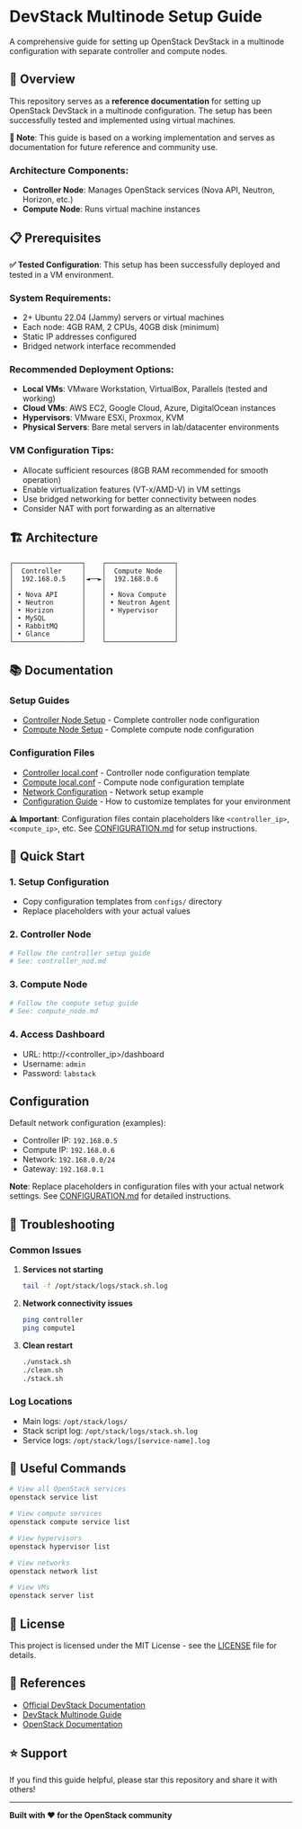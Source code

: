 # DevStack Multinode Setup Guide

A comprehensive guide for setting up OpenStack DevStack in a multinode configuration with separate controller and compute nodes.

## 🚀 Overview

This repository serves as a **reference documentation** for setting up OpenStack DevStack in a multinode configuration. The setup has been successfully tested and implemented using virtual machines.

**📝 Note**: This guide is based on a working implementation and serves as documentation for future reference and community use.

### Architecture Components:
- **Controller Node**: Manages OpenStack services (Nova API, Neutron, Horizon, etc.)
- **Compute Node**: Runs virtual machine instances

## 📋 Prerequisites

**✅ Tested Configuration**: This setup has been successfully deployed and tested in a VM environment.

### System Requirements:
- 2+ Ubuntu 22.04 (Jammy) servers or virtual machines
- Each node: 4GB RAM, 2 CPUs, 40GB disk (minimum)
- Static IP addresses configured
- Bridged network interface recommended

### Recommended Deployment Options:
- **Local VMs**: VMware Workstation, VirtualBox, Parallels (tested and working)
- **Cloud VMs**: AWS EC2, Google Cloud, Azure, DigitalOcean instances
- **Hypervisors**: VMware ESXi, Proxmox, KVM
- **Physical Servers**: Bare metal servers in lab/datacenter environments

### VM Configuration Tips:
- Allocate sufficient resources (8GB RAM recommended for smooth operation)
- Enable virtualization features (VT-x/AMD-V) in VM settings
- Use bridged networking for better connectivity between nodes
- Consider NAT with port forwarding as an alternative

## 🏗️ Architecture

```
┌─────────────────┐    ┌─────────────────┐
│  Controller     │    │  Compute Node   │
│  192.168.0.5    │◄──►│  192.168.0.6    │
│                 │    │                 │
│ • Nova API      │    │ • Nova Compute  │
│ • Neutron       │    │ • Neutron Agent │
│ • Horizon       │    │ • Hypervisor    │
│ • MySQL         │    │                 │
│ • RabbitMQ      │    │                 │
│ • Glance        │    │                 │
└─────────────────┘    └─────────────────┘
```

## 📚 Documentation

### Setup Guides
- [Controller Node Setup](controller_nod.md) - Complete controller node configuration
- [Compute Node Setup](compute_node.md) - Complete compute node configuration

### Configuration Files
- [Controller local.conf](configs/controller-local.conf) - Controller node configuration template
- [Compute local.conf](configs/compute-local.conf) - Compute node configuration template
- [Network Configuration](configs/netplan-example.yaml) - Network setup example
- [Configuration Guide](CONFIGURATION.md) - How to customize templates for your environment

**⚠️ Important**: Configuration files contain placeholders like `<controller_ip>`, `<compute_ip>`, etc. See [CONFIGURATION.md](CONFIGURATION.md) for setup instructions.

## 🚦 Quick Start

### 1. Setup Configuration
- Copy configuration templates from `configs/` directory
- Replace placeholders with your actual values


### 2. Controller Node
```bash
# Follow the controller setup guide
# See: controller_nod.md
```

### 3. Compute Node
```bash
# Follow the compute setup guide  
# See: compute_node.md
```

### 4. Access Dashboard
- URL: http://<controller_ip>/dashboard
- Username: `admin`
- Password: `labstack`

##  Configuration

Default network configuration (examples):
- Controller IP: `192.168.0.5`
- Compute IP: `192.168.0.6`
- Network: `192.168.0.0/24`
- Gateway: `192.168.0.1`

**Note**: Replace placeholders in configuration files with your actual network settings. See [CONFIGURATION.md](CONFIGURATION.md) for detailed instructions.

## 🐛 Troubleshooting

### Common Issues

1. **Services not starting**
   ```bash
   tail -f /opt/stack/logs/stack.sh.log
   ```

2. **Network connectivity issues**
   ```bash
   ping controller
   ping compute1
   ```

3. **Clean restart**
   ```bash
   ./unstack.sh
   ./clean.sh
   ./stack.sh
   ```

### Log Locations
- Main logs: `/opt/stack/logs/`
- Stack script log: `/opt/stack/logs/stack.sh.log`
- Service logs: `/opt/stack/logs/[service-name].log`

## 📖 Useful Commands

```bash
# View all OpenStack services
openstack service list

# View compute services
openstack compute service list

# View hypervisors
openstack hypervisor list

# View networks
openstack network list

# View VMs
openstack server list
```


## 📄 License

This project is licensed under the MIT License - see the [LICENSE](LICENSE) file for details.

## 🔗 References

- [Official DevStack Documentation](https://docs.openstack.org/devstack/)
- [DevStack Multinode Guide](https://docs.openstack.org/devstack/latest/guides/multinode-lab.html)
- [OpenStack Documentation](https://docs.openstack.org/)

## ⭐ Support

If you find this guide helpful, please star this repository and share it with others!

---

**Built with ❤️ for the OpenStack community**
